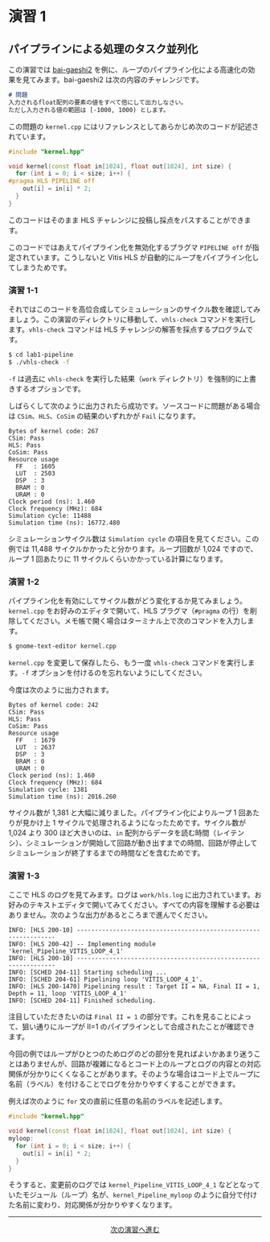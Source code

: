 # 演習 1

## パイプラインによる処理のタスク並列化

この演習では [bai-gaeshi2](https://acri-vhls-challenge.web.app/challenge/bai-gaeshi2) を例に、ループのパイプライン化による高速化の効果を見てみます。bai-gaeshi2 は次の内容のチャレンジです。

```markdown
# 問題
入力されるfloat配列の要素の値をすべて倍にして出力しなさい。
ただし入力される値の範囲は [-1000, 1000) とします。
```

この問題の `kernel.cpp` にはリファレンスとしてあらかじめ次のコードが記述されています。

```cpp
#include "kernel.hpp"

void kernel(const float in[1024], float out[1024], int size) {
  for (int i = 0; i < size; i++) {
#pragma HLS PIPELINE off
    out[i] = in[i] * 2;
  }
}
```

このコードはそのまま HLS チャレンジに投稿し採点をパスすることができます。

このコードではあえてパイプライン化を無効化するプラグマ `PIPELINE off` が指定されています。こうしないと Vitis HLS が自動的にループをパイプライン化してしまうためです。

### 演習 1-1

それではこのコードを高位合成してシミュレーションのサイクル数を確認してみましょう。この演習のディレクトリに移動して、`vhls-check` コマンドを実行します。`vhls-check` コマンドは HLS チャレンジの解答を採点するプログラムです。

```bash
$ cd lab1-pipeline
$ ./vhls-check -f
```

`-f` は過去に `vhls-check` を実行した結果（`work` ディレクトリ）を強制的に上書きするオプションです。

しばらくして次のように出力されたら成功です。ソースコードに問題がある場合は `CSim`、`HLS`、`CoSim` の結果のいずれかが `Fail` になります。

```
Bytes of kernel code: 267
CSim: Pass
HLS: Pass
CoSim: Pass
Resource usage
  FF   : 1605
  LUT  : 2503
  DSP  : 3
  BRAM : 0
  URAM : 0
Clock period (ns): 1.460
Clock frequency (MHz): 684
Simulation cycle: 11488
Simulation time (ns): 16772.480
```

シミュレーションサイクル数は `Simulation cycle` の項目を見てください。この例では 11,488 サイクルかかったと分かります。ループ回数が 1,024 ですので、ループ 1 回あたりに 11 サイクルくらいかかっている計算になります。

### 演習 1-2

パイプライン化を有効にしてサイクル数がどう変化するか見てみましょう。`kernel.cpp` をお好みのエディタで開いて、HLS プラグマ（`#pragma` の行）を削除してください。メモ帳で開く場合はターミナル上で次のコマンドを入力します。

```bash
$ gnome-text-editor kernel.cpp
```

`kernel.cpp` を変更して保存したら、もう一度 `vhls-check` コマンドを実行します。`-f` オプションを付けるのを忘れないようにしてください。

今度は次のように出力されます。

```
Bytes of kernel code: 242
CSim: Pass
HLS: Pass
CoSim: Pass
Resource usage
  FF   : 1679
  LUT  : 2637
  DSP  : 3
  BRAM : 0
  URAM : 0
Clock period (ns): 1.460
Clock frequency (MHz): 684
Simulation cycle: 1381
Simulation time (ns): 2016.260
```

サイクル数が 1,381 と大幅に減りました。パイプライン化によりループ 1 回あたりが見かけ上 1 サイクルで処理されるようになったためです。サイクル数が 1,024 より 300 ほど大きいのは、`in` 配列からデータを読む時間（レイテンシ）、シミュレーションが開始して回路が動き出すまでの時間、回路が停止してシミュレーションが終了するまでの時間などを含むためです。

### 演習 1-3

ここで HLS のログを見てみます。ログは `work/hls.log` に出力されています。お好みのテキストエディタで開いてみてください。すべての内容を理解する必要はありません。次のような出力があるところまで進んでください。

```
INFO: [HLS 200-10] ----------------------------------------------------------------
INFO: [HLS 200-42] -- Implementing module 'kernel_Pipeline_VITIS_LOOP_4_1'
INFO: [HLS 200-10] ----------------------------------------------------------------
INFO: [SCHED 204-11] Starting scheduling ...
INFO: [SCHED 204-61] Pipelining loop 'VITIS_LOOP_4_1'.
INFO: [HLS 200-1470] Pipelining result : Target II = NA, Final II = 1, Depth = 11, loop 'VITIS_LOOP_4_1'
INFO: [SCHED 204-11] Finished scheduling.
```

注目していただきたいのは `Final II = 1` の部分です。これを見ることによって、狙い通りにループが II=1 のパイプラインとして合成されたことが確認できます。

今回の例ではループがひとつのためログのどの部分を見ればよいかあまり迷うことはありませんが、回路が複雑になるとコード上のループとログの内容との対応関係が分かりにくくなることがあります。そのような場合はコード上でループに名前（ラベル）を付けることでログを分かりやすくすることができます。

例えば次のように `for` 文の直前に任意の名前のラベルを記述します。

```cpp
#include "kernel.hpp"

void kernel(const float in[1024], float out[1024], int size) {
myloop:
  for (int i = 0; i < size; i++) {
    out[i] = in[i] * 2;
  }
}
```

そうすると、変更前のログでは `kernel_Pipeline_VITIS_LOOP_4_1` などとなっていたモジュール（ループ）名が、`kernel_Pipeline_myloop` のように自分で付けた名前に変わり、対応関係が分かりやすくなります。


<hr>
<p align="center"><a href="../lab2-unroll/">次の演習へ進む</a></p>
